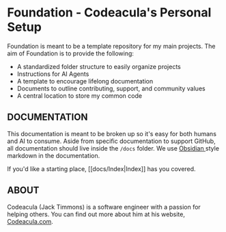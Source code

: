 # Foundation - Codeacula's Personal Setup

Foundation is meant to be a template repository for my main projects. The aim of Foundation is to provide the following:

- A standardized folder structure to easily organize projects
- Instructions for AI Agents
- A template to encourage lifelong documentation
- Documents to outline contributing, support, and community values
- A central location to store my common code

## DOCUMENTATION

This documentation is meant to be broken up so it's easy for both humans and AI to consume. Aside from specific documentation to support GitHub, all documentation should live inside the `/docs` folder. We use [Obsidian ](https://obsidian.md/) style markdown in the documentation.

If you'd like a starting place, [[docs/Index|Index]] has you covered.

## ABOUT

Codeacula (Jack Timmons) is a software engineer with a passion for helping others. You can find out more about him at his website, [Codeacula.com](https://codeacula.com).
